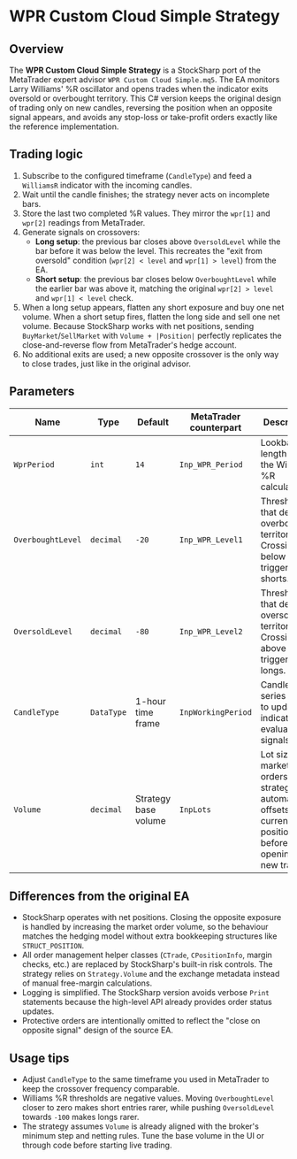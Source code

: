 # WPR Custom Cloud Simple Strategy

## Overview
The **WPR Custom Cloud Simple Strategy** is a StockSharp port of the MetaTrader expert advisor `WPR Custom Cloud Simple.mq5`. The EA monitors Larry Williams' %R oscillator and opens trades when the indicator exits oversold or overbought territory. This C# version keeps the original design of trading only on new candles, reversing the position when an opposite signal appears, and avoids any stop-loss or take-profit orders exactly like the reference implementation.

## Trading logic
1. Subscribe to the configured timeframe (`CandleType`) and feed a `WilliamsR` indicator with the incoming candles.
2. Wait until the candle finishes; the strategy never acts on incomplete bars.
3. Store the last two completed %R values. They mirror the `wpr[1]` and `wpr[2]` readings from MetaTrader.
4. Generate signals on crossovers:
   - **Long setup**: the previous bar closes above `OversoldLevel` while the bar before it was below the level. This recreates the "exit from oversold" condition (`wpr[2] < level` and `wpr[1] > level`) from the EA.
   - **Short setup**: the previous bar closes below `OverboughtLevel` while the earlier bar was above it, matching the original `wpr[2] > level` and `wpr[1] < level` check.
5. When a long setup appears, flatten any short exposure and buy one net volume. When a short setup fires, flatten the long side and sell one net volume. Because StockSharp works with net positions, sending `BuyMarket`/`SellMarket` with `Volume + |Position|` perfectly replicates the close-and-reverse flow from MetaTrader's hedge account.
6. No additional exits are used; a new opposite crossover is the only way to close trades, just like in the original advisor.

## Parameters
| Name | Type | Default | MetaTrader counterpart | Description |
| --- | --- | --- | --- | --- |
| `WprPeriod` | `int` | `14` | `Inp_WPR_Period` | Lookback length for the Williams %R calculation. |
| `OverboughtLevel` | `decimal` | `-20` | `Inp_WPR_Level1` | Threshold that defines overbought territory. Crossing below it triggers shorts. |
| `OversoldLevel` | `decimal` | `-80` | `Inp_WPR_Level2` | Threshold that defines oversold territory. Crossing above it triggers longs. |
| `CandleType` | `DataType` | 1-hour time frame | `InpWorkingPeriod` | Candle series used to update the indicator and evaluate signals. |
| `Volume` | `decimal` | Strategy base volume | `InpLots` | Lot size for market orders. The strategy automatically offsets the current net position before opening a new trade. |

## Differences from the original EA
- StockSharp operates with net positions. Closing the opposite exposure is handled by increasing the market order volume, so the behaviour matches the hedging model without extra bookkeeping structures like `STRUCT_POSITION`.
- All order management helper classes (`CTrade`, `CPositionInfo`, margin checks, etc.) are replaced by StockSharp's built-in risk controls. The strategy relies on `Strategy.Volume` and the exchange metadata instead of manual free-margin calculations.
- Logging is simplified. The StockSharp version avoids verbose `Print` statements because the high-level API already provides order status updates.
- Protective orders are intentionally omitted to reflect the "close on opposite signal" design of the source EA.

## Usage tips
- Adjust `CandleType` to the same timeframe you used in MetaTrader to keep the crossover frequency comparable.
- Williams %R thresholds are negative values. Moving `OverboughtLevel` closer to zero makes short entries rarer, while pushing `OversoldLevel` towards `-100` makes longs rarer.
- The strategy assumes `Volume` is already aligned with the broker's minimum step and netting rules. Tune the base volume in the UI or through code before starting live trading.
